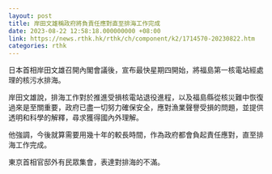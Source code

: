 ```yaml
---
layout: post
title: 岸田文雄稱政府將負責任應對直至排海工作完成
date: 2023-08-22 12:58:18.000000000 +08:00
link: https://news.rthk.hk/rthk/ch/component/k2/1714570-20230822.htm
categories: rthk
---
```


日本首相岸田文雄召開內閣會議後，宣布最快星期四開始，將福島第一核電站經處理的核污水排海。

岸田文雄說，排海工作對於推進受損核電站退役進程，以及福島縣從核災難中恢復過來是至關重要，政府已盡一切努力確保安全，應對漁業聲譽受損的問題，並提供透明和科學的解釋，尋求獲得國內外理解。

他強調，今後就算需要用幾十年的較長時間，作為政府都會負起責任應對，直至排海工作完成。

東京首相官邸外有民眾集會，表達對排海的不滿。
